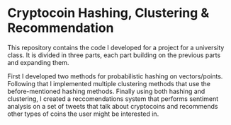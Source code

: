 # Cryptocoin Hashing, Clustering & Recommendation
This repository contains the code I developed for a project for a university class. It is divided in three parts, each part building on the previous parts and expanding them.

First I developed two methods for probabilistic hashing on vectors/points.
Following that I implemented multiple clustering methods that use the before-mentioned hashing methods.
Finally using both hashing and clustering, I created a reccomendations system that performs sentiment analysis on a set of tweets that talk about cryptocoins and recommends other types of coins the user might be interested in.
